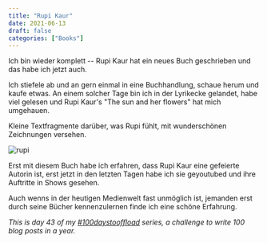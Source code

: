 ```yaml
---
title: "Rupi Kaur"
date: 2021-06-13
draft: false
categories: ["Books"]
---
```

Ich bin wieder komplett -- Rupi Kaur hat ein neues Buch geschrieben und das habe ich jetzt auch. 

Ich stiefele ab und an gern einmal in eine Buchhandlung, schaue herum und kaufe etwas. An einem solcher Tage bin ich in der Lyrikecke gelandet, habe viel gelesen und Rupi Kaur's "The sun and her flowers" hat mich umgehauen.

Kleine Textfragmente darüber, was Rupi fühlt, mit wunderschönen Zeichnungen versehen.

![rupi](/img/rupi.JPG)

Erst mit diesem Buch habe ich erfahren, dass Rupi Kaur eine gefeierte Autorin ist, erst jetzt in den letzten Tagen habe ich sie geyoutubed und ihre Auftritte in Shows gesehen.

Auch wenns in der heutigen Medienwelt fast unmöglich ist, jemanden erst durch seine Bücher kennenzulernen finde ich eine schöne Erfahrung.

_This is day 43 of my [#100daystooffload](https://100daystooffload.com/) series, a challenge to write 100 blog posts in a year._